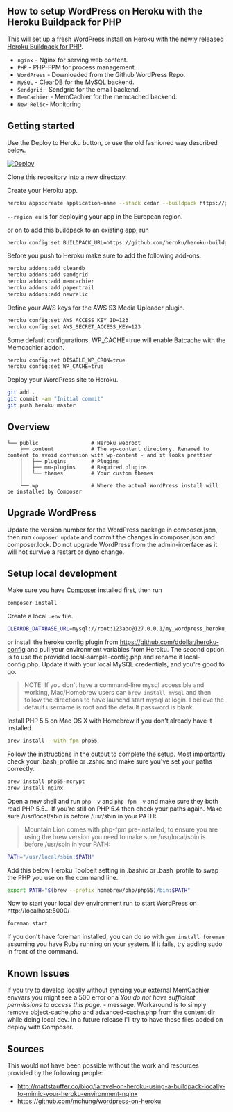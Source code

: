## How to setup WordPress on Heroku with the Heroku Buildpack for PHP

This will set up a fresh WordPress install on Heroku with the newly released [Heroku Buildpack for PHP](https://github.com/heroku/heroku-buildpack-php).

* `nginx` - Nginx for serving web content.
* `PHP` - PHP-FPM for process management.
* `WordPress` - Downloaded from the Github WordPress Repo.
* `MySQL` - ClearDB for the MySQL backend.
* `Sendgrid` - Sendgrid for the email backend.
* `MemCachier` - MemCachier for the memcached backend.
* `New Relic`- Monitoring

## Getting started

Use the Deploy to Heroku button, or use the old fashioned way described below.

[![Deploy](https://www.herokucdn.com/deploy/button.svg)](https://heroku.com/deploy?template=https://github.com/earthshakira/wordpress-heroku-php/tree/master)

Clone this repository into a new directory.

Create your Heroku app.

```bash
heroku apps:create application-name --stack cedar --buildpack https://github.com/heroku/heroku-buildpack-php --region eu
```

`--region eu` is for deploying your app in the European region.

or on to add this buildpack to an existing app, run

```bash
heroku config:set BUILDPACK_URL=https://github.com/heroku/heroku-buildpack-php
```


Before you push to Heroku make sure to add the following add-ons.

```bash
heroku addons:add cleardb
heroku addons:add sendgrid
heroku addons:add memcachier
heroku addons:add papertrail
heroku addons:add newrelic
```

Define your AWS keys for the AWS S3 Media Uploader plugin.

```bash
heroku config:set AWS_ACCESS_KEY_ID=123
heroku config:set AWS_SECRET_ACCESS_KEY=123
```
Some default configurations. WP_CACHE=true will enable Batcache with the Memcachier addon.

```bash
heroku config:set DISABLE_WP_CRON=true
heroku config:set WP_CACHE=true
```

Deploy your WordPress site to Heroku.

```bash
git add .
git commit -am "Initial commit"
git push heroku master
```

## Overview

```
└── public                 # Heroku webroot
    ├── content            # The wp-content directory. Renamed to content to avoid confusion with wp-content - and it looks prettier
    │   ├── plugins        # Plugins
    │   ├── mu-plugins     # Required plugins
    │   └── themes         # Your custom themes
    │
    └── wp                 # Where the actual WordPress install will be installed by Composer
```

## Upgrade WordPress

Update the version number for the WordPress package in composer.json, then run `composer update` and commit the changes in composer.json and composer.lock. Do not upgrade WordPress from the admin-interface as it will not survive a restart or dyno change.

## Setup local development

Make sure you have [Composer](https://getcomposer.org/) installed first, then run

```bash
composer install
```

Create a local `.env` file.

```bash
CLEARDB_DATABASE_URL=mysql://root:123abc@127.0.0.1/my_wordpress_heroku_database_name
```

or install the heroku config plugin from https://github.com/ddollar/heroku-config and pull your environment variables from Heroku.
The second option is to use the provided local-sample-config.php and rename it local-config.php. Update it with your local MySQL credentials, and you're good to go.

> NOTE: If you don't have a command-line mysql accessible and working, Mac/Homebrew users can `brew install mysql` and then follow the directions to have launchd start mysql at login. I believe the default username is root and the default password is blank.

Install PHP 5.5 on Mac OS X with Homebrew if you don't already have it installed.

```bash
brew install --with-fpm php55
```

Follow the instructions in the output to complete the setup. Most importantly check your .bash_profile or .zshrc and make sure you've set your paths correctly.

```bash
brew install php55-mcrypt
brew install nginx
```

Open a new shell and run `php -v` and `php-fpm -v` and make sure they both read PHP 5.5… If you're still on PHP 5.4 then check your paths again. Make sure /usr/local/sbin is before /usr/sbin in your PATH:

> Mountain Lion comes with php-fpm pre-installed, to ensure you are using the brew version you need to make sure /usr/local/sbin is before /usr/sbin in your PATH:

```bash
PATH="/usr/local/sbin:$PATH"
```

Add this below Heroku Toolbelt setting in .bashrc or .bash_profile to swap the PHP you use on the command line.

```bash
export PATH="$(brew --prefix homebrew/php/php55)/bin:$PATH"
```

Now to start your local dev environment run to start WordPress on http://localhost:5000/

```bash
foreman start
```

If you don't have foreman installed, you can do so with `gem install foreman` assuming you have Ruby running on your system. If it fails, try adding sudo in front of the command.

## Known Issues

If you try to develop locally without syncing your external MemCachier envvars you might see a 500 error or a *You do not have sufficient permissions to access this page.* - message. Workaround is to simply remove object-cache.php and advanced-cache.php from the content dir while doing local dev. In a future release I'll try to have these files added on deploy with Composer.

## Sources

This would not have been possible without the work and resources provided by the following people:

* http://mattstauffer.co/blog/laravel-on-heroku-using-a-buildpack-locally-to-mimic-your-heroku-environment-nginx
* https://github.com/mchung/wordpress-on-heroku
